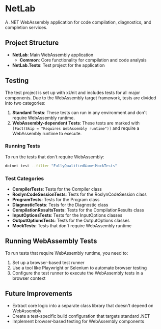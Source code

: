 # NetLab

A .NET WebAssembly application for code compilation, diagnostics, and completion services.

## Project Structure

- **NetLab**: Main WebAssembly application
  - **Common**: Core functionality for compilation and code analysis
- **NetLab.Tests**: Test project for the application

## Testing

The test project is set up with xUnit and includes tests for all major components. Due to the WebAssembly target framework, tests are divided into two categories:

1. **Standard Tests**: These tests can run in any environment and don't require WebAssembly runtime.
2. **WebAssembly-dependent Tests**: These tests are marked with `[Fact(Skip = "Requires WebAssembly runtime")]` and require a WebAssembly runtime to execute.

### Running Tests

To run the tests that don't require WebAssembly:

```bash
dotnet test --filter "FullyQualifiedName~MockTests"
```

### Test Categories

- **CompilerTests**: Tests for the Compiler class
- **RoslynCodeSessionTests**: Tests for the RoslynCodeSession class
- **ProgramTests**: Tests for the Program class
- **DiagnosticTests**: Tests for the Diagnostic class
- **CompilationResultsTests**: Tests for the CompilationResults class
- **InputOptionsTests**: Tests for the InputOptions classes
- **OutputOptionsTests**: Tests for the OutputOptions classes
- **MockTests**: Tests that don't require WebAssembly runtime

## Running WebAssembly Tests

To run tests that require WebAssembly runtime, you need to:

1. Set up a browser-based test runner
2. Use a tool like Playwright or Selenium to automate browser testing
3. Configure the test runner to execute the WebAssembly tests in a browser context

## Future Improvements

- Extract core logic into a separate class library that doesn't depend on WebAssembly
- Create a test-specific build configuration that targets standard .NET
- Implement browser-based testing for WebAssembly components